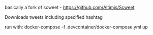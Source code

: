 basically a fork of scweet - https://github.com/Altimis/Scweet

Downloads tweets including specified hashtag

run with: docker-compose -f .devcontainer/docker-compose.yml up